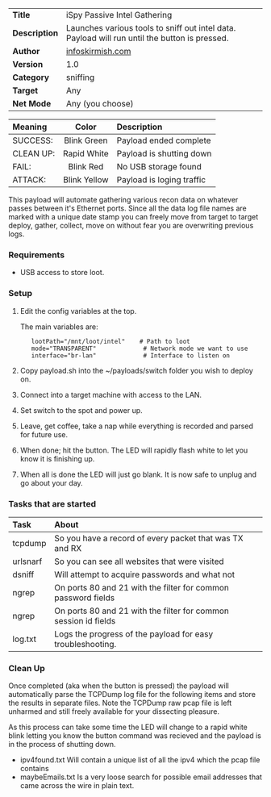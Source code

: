 |                 |                                                                                                    |
|:----------------|:---------------------------------------------------------------------------------------------------|
| **Title**	  | iSpy Passive Intel Gathering								       |
| **Description** | Launches various tools to sniff out intel data. Payload will run until the button is pressed.      |
| **Author**	  | [infoskirmish.com](http://www.infoskirmish.com)                                                   |
| **Version**	  | 1.0												      |
| **Category**	  | sniffing											      |
| **Target** 	  | Any												      |
| **Net Mode**	  | Any (you choose)										      |

| Meaning   | Color             | Description                 |
|:----------|:-----------------:|:----------------------------|
| SUCCESS:  | Blink Green       | Payload ended complete      |
| CLEAN UP: | Rapid White       | Payload is shutting down    |
| FAIL:     | Blink Red         | No USB storage found        |
| ATTACK:   | Blink Yellow      | Payload is loging traffic   |

This payload will automate gathering various recon data on whatever passes between it's Ethernet ports. Since all the data log file names are marked with a unique date stamp you can freely move from target to target deploy, gather, collect, move on without fear you are overwriting previous logs. 

### **Requirements**
+ USB access to store loot.

### **Setup**

1. Edit the config variables at the top.

     The main variables are:

          lootPath="/mnt/loot/intel"	# Path to loot
          mode="TRANSPARENT"		     # Network mode we want to use
          interface="br-lan"		     # Interface to listen on

2) Copy payload.sh into the ~/payloads/switch<n> folder you wish to deploy on.

3) Connect into a target machine with access to the LAN.

4) Set switch to the <n> spot and power up.

5) Leave, get coffee, take a nap while everything is recorded and parsed for future use.

6) When done; hit the button. The LED will rapidly flash white to let you know it is finishing up.

7) When all is done the LED will just go blank. It is now safe to unplug and go about your day.

### **Tasks that are started**
| Task     | About                                                                        |
|:---------|:-----------------------------------------------------------------------------|
|tcpdump   | So you have a record of every packet that was TX and RX                      |
|urlsnarf  | So you can see all websites that were visited                                |
|dsniff    | Will attempt to acquire passwords and what not                               |
|ngrep     | On ports 80 and 21 with the filter for common password fields                |
|ngrep     | On ports 80 and 21 with the filter for common session id fields              |
|log.txt   | Logs the progress of the payload for easy troubleshooting.                   |

### **Clean Up**
Once completed (aka when the button is pressed) the payload will automatically parse the TCPDump log file for the following items and store the results in separate files. Note the TCPDump raw pcap file is left unharmed and still freely available for your dissecting pleasure. 

As this process can take some time the LED will change to a rapid white blink letting you know the button command was recieved and the payload is in the process of shutting down.

+ ipv4found.txt   Will contain a unique list of all the ipv4 which the pcap file contains
+ maybeEmails.txt Is a very loose search for possible email addresses that came across the wire in plain text.
